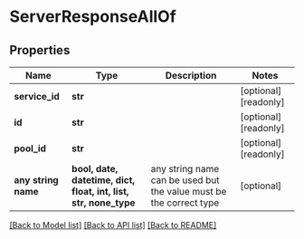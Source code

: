 # ServerResponseAllOf


## Properties
Name | Type | Description | Notes
------------ | ------------- | ------------- | -------------
**service_id** | **str** |  | [optional] [readonly] 
**id** | **str** |  | [optional] [readonly] 
**pool_id** | **str** |  | [optional] [readonly] 
**any string name** | **bool, date, datetime, dict, float, int, list, str, none_type** | any string name can be used but the value must be the correct type | [optional]

[[Back to Model list]](../README.md#documentation-for-models) [[Back to API list]](../README.md#documentation-for-api-endpoints) [[Back to README]](../README.md)


